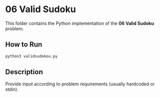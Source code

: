 # 06 Valid Sudoku

This folder contains the Python implementation of the **06 Valid Sudoku** problem.

## How to Run
```bash
python3 validsudokou.py
```

## Description
Provide input according to problem requirements (usually hardcoded or stdin).
